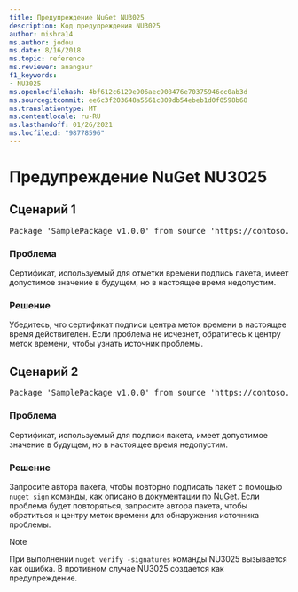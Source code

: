 ```yaml
---
title: Предупреждение NuGet NU3025
description: Код предупреждения NU3025
author: mishra14
ms.author: jodou
ms.date: 8/16/2018
ms.topic: reference
ms.reviewer: anangaur
f1_keywords:
- NU3025
ms.openlocfilehash: 4bf612c6129e906aec908476e70375946cc0ab3d
ms.sourcegitcommit: ee6c3f203648a5561c809db54ebeb1d0f0598b68
ms.translationtype: MT
ms.contentlocale: ru-RU
ms.lasthandoff: 01/26/2021
ms.locfileid: "98778596"
---
```

# <a name="nuget-warning-nu3025"></a>Предупреждение NuGet NU3025

## <a name="scenario-1"></a>Сценарий 1

<pre>Package 'SamplePackage v1.0.0' from source 'https://contoso.com/index.json': The timestamp signing certificate is not yet valid.</pre>

### <a name="issue"></a>Проблема

Сертификат, используемый для отметки времени подпись пакета, имеет допустимое значение в будущем, но в настоящее время недопустим.


### <a name="solution"></a>Решение

Убедитесь, что сертификат подписи центра меток времени в настоящее время действителен. Если проблема не исчезнет, обратитесь к центру меток времени, чтобы узнать источник проблемы.



## <a name="scenario-2"></a>Сценарий 2

<pre>Package 'SamplePackage v1.0.0' from source 'https://contoso.com/index.json': The primary signature's timestamp signing certificate is not yet valid.</pre>

### <a name="issue"></a>Проблема

Сертификат, используемый для подписи пакета, имеет допустимое значение в будущем, но в настоящее время недопустим.


### <a name="solution"></a>Решение

Запросите автора пакета, чтобы повторно подписать пакет с помощью `nuget sign` команды, как описано в документации по [NuGet](../../create-packages/sign-a-package.md). Если проблема будет повторяться, запросите автора пакета, чтобы обратиться к центру меток времени для обнаружения источника проблемы.


> [!Note]
> При выполнении `nuget verify -signatures` команды NU3025 вызывается как ошибка. В противном случае NU3025 создается как предупреждение.
